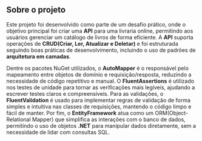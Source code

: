 ## Sobre o projeto

Este projeto foi desenvolvido como parte de um desafio prático, onde o objetivo principal foi criar uma **API** para uma livraria online, permitindo aos usuários gerenciar um catálogo de livros de forma eficiente. A **API** suporta operações de **CRUD(Criar, Ler, Atualizar e Deletar)** e foi estruturada seguindo boas práticas de desenvolvimento, incluindo o uso de padrões de **arquitetura em camadas**.

Dentre os pacotes NuGet utilizados, o **AutoMapper** é o responsável pelo mapeamento entre objetos de domínio e requisição/resposta, reduzindo a necessidade de código repetitivo e manual. O **FluentAssertions** é utilizado nos testes de unidade para tornar as verificações mais legíveis, ajudando a escrever testes claros e compreensíveis. Para as validações, o **FluentValidation** é usado para implementar regras de validação de forma simples e intuitiva nas classes de requisições, mantendo o código limpo e fácil de manter. Por fim, o **EntityFramework** atua como um ORM(Object-Relational Mapper) que simplifica as interações com o banco de dados, permitindo o uso de objetos **.NET** para manipular dados diretamente, sem a necessidade de lidar com consultas SQL.  
